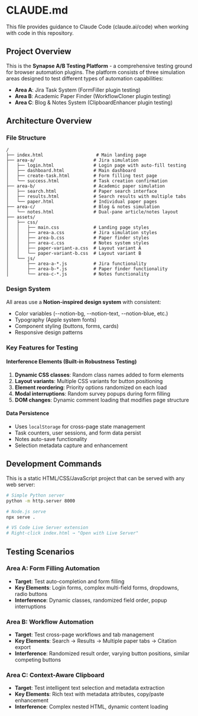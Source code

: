 # CLAUDE.md

This file provides guidance to Claude Code (claude.ai/code) when working with code in this repository.

## Project Overview

This is the **Synapse A/B Testing Platform** - a comprehensive testing ground for browser automation plugins. The platform consists of three simulation areas designed to test different types of automation capabilities:

- **Area A**: Jira Task System (FormFiller plugin testing)
- **Area B**: Academic Paper Finder (WorkflowCloner plugin testing)  
- **Area C**: Blog & Notes System (ClipboardEnhancer plugin testing)

## Architecture Overview

### File Structure
```
/
├── index.html                    # Main landing page
├── area-a/                      # Jira simulation
│   ├── login.html               # Login page with auto-fill testing
│   ├── dashboard.html           # Main dashboard
│   ├── create-task.html         # Form filling test page
│   └── success.html             # Task creation confirmation
├── area-b/                      # Academic paper simulation
│   ├── search.html              # Paper search interface
│   ├── results.html             # Search results with multiple tabs
│   └── paper.html               # Individual paper pages
├── area-c/                      # Blog & notes simulation
│   └── notes.html               # Dual-pane article/notes layout
├── assets/
│   ├── css/
│   │   ├── main.css             # Landing page styles
│   │   ├── area-a.css           # Jira simulation styles
│   │   ├── area-b.css           # Paper finder styles
│   │   ├── area-c.css           # Notes system styles
│   │   ├── paper-variant-a.css  # Layout variant A
│   │   └── paper-variant-b.css  # Layout variant B
│   └── js/
│       ├── area-a-*.js          # Jira functionality
│       ├── area-b-*.js          # Paper finder functionality
│       └── area-c-*.js          # Notes functionality
```

### Design System
All areas use a **Notion-inspired design system** with consistent:
- Color variables (--notion-bg, --notion-text, --notion-blue, etc.)
- Typography (Apple system fonts)
- Component styling (buttons, forms, cards)
- Responsive design patterns

### Key Features for Testing

#### Interference Elements (Built-in Robustness Testing)
1. **Dynamic CSS classes**: Random class names added to form elements
2. **Layout variants**: Multiple CSS variants for button positioning
3. **Element reordering**: Priority options randomized on each load
4. **Modal interruptions**: Random survey popups during form filling
5. **DOM changes**: Dynamic comment loading that modifies page structure

#### Data Persistence
- Uses `localStorage` for cross-page state management
- Task counters, user sessions, and form data persist
- Notes auto-save functionality
- Selection metadata capture and enhancement

## Development Commands

This is a static HTML/CSS/JavaScript project that can be served with any web server:

```bash
# Simple Python server
python -m http.server 8000

# Node.js serve
npx serve .

# VS Code Live Server extension
# Right-click index.html → "Open with Live Server"
```

## Testing Scenarios

### Area A: Form Filling Automation
- **Target**: Test auto-completion and form filling
- **Key Elements**: Login forms, complex multi-field forms, dropdowns, radio buttons
- **Interference**: Dynamic classes, randomized field order, popup interruptions

### Area B: Workflow Automation  
- **Target**: Test cross-page workflows and tab management
- **Key Elements**: Search → Results → Multiple paper tabs → Citation export
- **Interference**: Randomized result order, varying button positions, similar competing buttons

### Area C: Context-Aware Clipboard
- **Target**: Test intelligent text selection and metadata extraction
- **Key Elements**: Rich text with metadata attributes, copy/paste enhancement
- **Interference**: Complex nested HTML, dynamic content loading